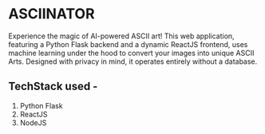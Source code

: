 # ASCIINATOR

Experience the magic of AI-powered ASCII art! This web application, featuring a Python Flask backend and a dynamic ReactJS frontend, uses machine learning under the hood to convert your images into unique ASCII Arts. Designed with privacy in mind, it operates entirely without a database.

## TechStack used -
1. Python Flask
1. ReactJS
1. NodeJS
